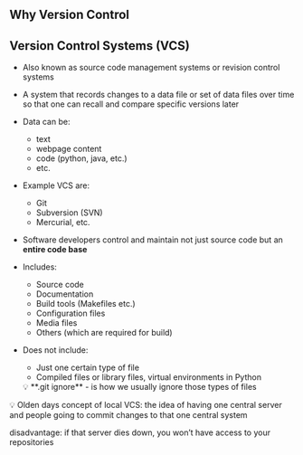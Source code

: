 ## Why Version Control



## Version Control Systems (VCS)
- Also known as source code management systems or revision control systems
- A system that records changes to a data file or set of data files over time so that one can recall and compare specific versions later

- Data can be:
    - text
    - webpage content
    - code (python, java, etc.)
    - etc.
- Example VCS are:
    - Git
    - Subversion (SVN)
    - Mercurial, etc.
- Software developers control and maintain not just source code but an **entire code base**
    
- Includes:
    
    - Source code
    - Documentation
    - Build tools (Makefiles etc.)
    - Configuration files
    - Media files
    - Others (which are required for build)
- Does not include:
    
    - Just one certain type of file
    - Compiled files or library files, virtual environments in Python
    
    <aside> 💡 **.git ignore** - is how we usually ignore those types of files
    
    </aside>
    

<aside> 💡 Olden days concept of local VCS: the idea of having one central server and people going to commit changes to that one central system

disadvantage: if that server dies down, you won’t have access to your repositories

</aside>
